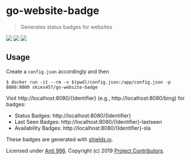 # go-website-badge
> Generates status badges for websites

![](https://img.shields.io/badge/status-up-success.svg) ![](https://img.shields.io/badge/last%20seen-n/a-blue.svg) ![](https://img.shields.io/badge/sla-100%25-green.svg)

## Usage

Create a ``config.json`` accordingly and then

```
$ docker run -it --rm -v $(pwd)/config.json:/app/config.json -p 8080:8080 skies457/go-website-badge
```

Visit http://localhost:8080/{Identifier} (e.g., http://localhost:8080/bing) for badges:
* Status Badges: http://localhost:8080/{Identifier}
* Last Seen Badges: http://localhost:8080/{Identifier}-lastseen
* Availability Badges: http://localhost:8080/{Identifier}-sla

These badges are generated with [shields.io](https://shields.io).


Licensed under [Anti 996](https://github.com/996icu/996.ICU/blob/master/LICENSE).
Copyright (c) 2019 [Project Contributors](https://github.com/w1ndy/go-website-badge/graphs/contributors).

